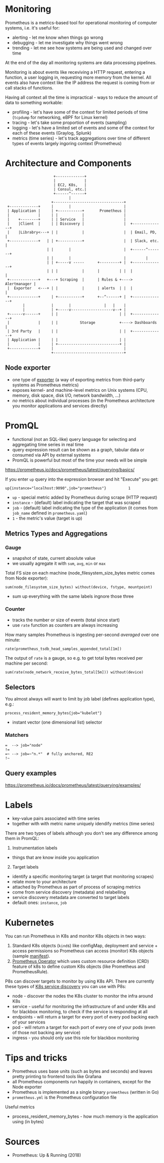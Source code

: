 # Monitoring

Prometheus is a metrics-based tool for operational monitoring of computer systems, i.e. it's useful for:

* alerting - let me know when things go wrong
* debugging - let me investigate why things went wrong
* trending - let me see how systems are being used and changed over time

At the end of the day all monitoring systems are data processing pipelines.

Monitoring is about events like receviving a HTTP request, entering a function, a user logging in, requesting more memory from the kernel. All events also have context like the IP address the request is coming from or call stacks of functions.

Having all context all the time is impractical - ways to reduce the amount of data to something workable:

* profiling - let's have some of the context for limited periods of time (`tcpdump` for networking, eBPF for Linux kernel)
* tracing - let's take some proportion of events (sampling)
* logging - let's have a limited set of events and some of the context for each of these events (Graylog, Splunk)
* metrics (time series) - let's track aggregations over time of different types of events largely ingoring context (Prometheus)

# Architecture and Components

```
                      +-------------+
                      |             |
                      | EC2, K8s,   |
                      | Consul, etc.|
                      +------^------+
                             |
                     +--------------------------------+
 +-------------+     |       |                        |
 | Application |     | +-----------+       Prometheus |
 |             |     | |           |                  |
 |    +--------+     | | Service   |                  |
 |    |Client  |     | | Discovery |                  |  +--------------+
 |    |Librabry<---+ | |           |                  |  | Email, PD,   |
 +-------------+   | | +-----------+                  |  | Slack, etc.  |
                   | |       |                        |  +------^-------+
                   | |       |                        |         |
                   | | +-----v -----      +---------+ |  +--------------+
                   | | |           |      |         | |  |              |
 +-------------+   +---+ Scraping  |      | Rules & +----> Alertmanager |
 |  Exporter   <---+ | |           |      | alerts  | |  |              |
 +-------------+     | +-----------+      +--^------+ |  +--------------+
        |            |       |               |   |    |
        |            | +-----v-------------------v--+ |
 +------v------+     | |                            | |  +--------------+
 |             |     | |          Storage           +----> Dashboards   |
 | 3rd Party   |     | |                            | |  +--------------+
 | Application |     | |                            | |
 |             |     | +----------------------------+ |
 +-------------+     |                                |
                     +--------------------------------+

```

## Node exporter

* one type of [exporter](https://prometheus.io/docs/instrumenting/exporters/) (a way of exporting metrics from third-party systems as Prometheus metrics)
* exposes kernel- and machine-level metrics on Unix systems (CPU, memory, disk space, disk I/O, network bandwidth, ...)
* *no* metrics about individual processes (in the Prometheus architecture you monitor applications and services directly)

# PromQL

* functional (not an SQL-like) query language for selecting and aggregating time series in real time
* query expression result can be shown as a graph, tabular data or consumed via API by external systems
* PromQL is powerful but most of the time your needs will be simple

https://prometheus.io/docs/prometheus/latest/querying/basics/

If you enter `up` query into the expression browser and hit "Execute" you get:

```
up{instance="localhost:9090",job="prometheus"}          1
```

* `up` - special metric added by Prometheus during scrape (HTTP request)
* `instance` - (default) label indicating the target that was scraped
* `job` - (default) label indicating the type of the application (it comes from `job_name` defined in `prometheus.yaml`)
* `1` - the metric's value (target is up)

## Metrics Types and Aggregations

### Gauge

* snapshot of state, current absolute value
* we usually agregate it with `sum`, `avg`, `min` or `max`

Total FS size on each machine (node_filesystem_size_bytes metric comes from Node exporter):

```
sum(node_filesystem_size_bytes) without(device, fstype, mountpoint)
```

  * sum up everything with the same labels ingnore those three

### Counter

* tracks the number or size of events (total since start)
* use `rate` function as counters are always increasing

How many samples Prometheus is ingesting per-second *averaged* over one minute:

```
rate(prometheus_tsdb_head_samples_appended_total[1m])
```

The output of `rate` is a gauge, so e.g. to get total bytes received per machine per second:

```
sum(rate(node_network_receive_bytes_total[5m])) without(device)
```

## Selectors

You almost always will want to limit by job label (defines application type), e.g.:

```
process_resident_memory_bytes{job="kubelet"}
```

* instant vector (one dimensional list) selector

### Matchers

```
=  --> job="node"
!=
=~ --> job=~"n.*"  # fully anchored, RE2
!~
```

## Query examples

https://prometheus.io/docs/prometheus/latest/querying/examples/

# Labels

* key-value pairs associated with time series
* together with with metric name uniquely idendify metrics (time series)

There are two types of labels although you don't see any difference among them
in PromQL:

1) Instrumentation labels

* things that are know inside you application

2) Target labels

* identify a specific monitoring target (a target that monitoring scrapes)
* relate more to your architecture
* attached by Prometheus as part of process of scraping metrics
* come from service discovery (metadata) and relabelling
* service discovery metadata are converted to target labels
* default ones: `instance`, `job`

# Kubernetes

You can run Prometheus in K8s and monitor K8s objects in two ways:

1. Standard K8s objects (`kind`s) like configMap, deployment and service + access permissions so Prometheus can access (monitor) K8s objects (sample [manifest](https://raw.githubusercontent.com/prometheus-up-and-running/examples/master/9/prometheus-deployment.yml)).
2. [Prometheus Operator](https://github.com/coreos/prometheus-operator) which uses custom resource definition (CRD) feature of k8s to define custom K8s objects (like Prometheus and PrometheusRule).

P8s can discover targets to monitor by using K8s API. There are currently these types of [K8s service discovery](https://prometheus.io/docs/prometheus/latest/configuration/configuration/#kubernetes_sd_config) you can use with P8s:

* node - discover the nodes the K8s cluster to monitor the infra around K8s
* service - useful for monitoring the infrastructure of and under K8s and for blackbox monitoring, to check if the service is responding at all
* endpoints - will return a target for every port of every pod backing each of your services
* pod - will return a target for each port of every one of your pods (even of those not backing any service)
* ingress - you should only use this role for blackbox monitoring

# Tips and tricks

* Prometheus uses base units (such as bytes and seconds) and leaves pretty printing to frontend tools like Grafana
* all Prometheus components run happily in containers, except for the Node exporter
* Prometheus is implemented as a single binary `prometheus` (written in Go)
* `prometheus.yml` is the Prometheus configuration file

Useful metrics

* process_resident_memory_bytes - how much memory is the application using (in bytes)

# Sources

* Prometheus: Up & Running (2018)
